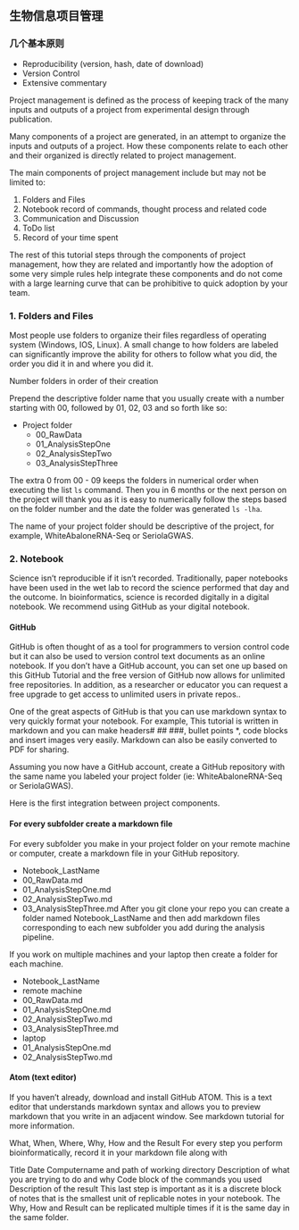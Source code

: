 ## 生物信息项目管理  

### 几个基本原则  
* Reproducibility (version, hash, date of download)  
* Version Control  
* Extensive commentary  

Project management is defined as the process of keeping track of the many inputs and outputs of a project from experimental design through publication.

Many components of a project are generated, in an attempt to organize the inputs and outputs of a project. How these components relate to each other and their organized is directly related to project management.

The main components of project management include but may not be limited to:

1. Folders and Files  
2. Notebook record of commands, thought process and related code  
3. Communication and Discussion  
4. ToDo list  
5. Record of your time spent  

The rest of this tutorial steps through the components of project management, how they are related and importantly how the adoption of some very simple rules help integrate these components and do not come with a large learning curve that can be prohibitive to quick adoption by your team.  

### 1. Folders and Files  
Most people use folders to organize their files regardless of operating system (Windows, IOS, Linux). A small change to how folders are labeled can significantly improve the ability for others to follow what you did, the order you did it in and where you did it.

Number folders in order of their creation

Prepend the descriptive folder name that you usually create with a number starting with 00, followed by 01, 02, 03 and so forth like so:

* Project folder
  * 00_RawData
  * 01_AnalysisStepOne
  * 02_AnalysisStepTwo
  * 03_AnalysisStepThree
  
The extra 0 from 00 - 09 keeps the folders in numerical order when executing the list `ls` command. Then you in 6 months or the next person on the project will thank you as it is easy to numerically follow the steps based on the folder number and the date the folder was generated `ls -lha`.

The name of your project folder should be descriptive of the project, for example, WhiteAbaloneRNA-Seq or SeriolaGWAS.

### 2. Notebook  
Science isn’t reproducible if it isn’t recorded. Traditionally, paper notebooks have been used in the wet lab to record the science performed that day and the outcome. In bioinformatics, science is recorded digitally in a digital notebook. We recommend using GitHub as your digital notebook.

#### GitHub  
GitHub is often thought of as a tool for programmers to version control code but it can also be used to version control text documents as an online notebook. If you don’t have a GitHub account, you can set one up based on this GitHub Tutorial and the free version of GitHub now allows for unlimited free repositories. In addition, as a researcher or educator you can request a free upgrade to get access to unlimited users in private repos..

One of the great aspects of GitHub is that you can use markdown syntax to very quickly format your notebook. For example, This tutorial is written in markdown and you can make headers# ## ###, bullet points *, code blocks and insert images very easily. Markdown can also be easily converted to PDF for sharing.

Assuming you now have a GitHub account, create a GitHub repository with the same name you labeled your project folder (ie: WhiteAbaloneRNA-Seq or SeriolaGWAS).

Here is the first integration between project components.

#### For every subfolder create a markdown file

For every subfolder you make in your project folder on your remote machine or computer, create a markdown file in your GitHub repository.

* Notebook_LastName
 * 00_RawData.md
 * 01_AnalysisStepOne.md
 * 02_AnalysisStepTwo.md
 * 03_AnalysisStepThree.md
After you git clone your repo you can create a folder named Notebook_LastName and then add markdown files corresponding to each new subfolder you add during the analysis pipeline.

If you work on multiple machines and your laptop then create a folder for each machine.

* Notebook_LastName
 * remote machine
  * 00_RawData.md
  * 01_AnalysisStepOne.md
  * 02_AnalysisStepTwo.md
  * 03_AnalysisStepThree.md
 * laptop
  * 01_AnalysisStepOne.md
  * 02_AnalysisStepTwo.md
  
#### Atom (text editor)
If you haven’t already, download and install GitHub ATOM. This is a text editor that understands markdown syntax and allows you to preview markdown that you write in an adjacent window. See markdown tutorial for more information.

What, When, Where, Why, How and the Result
For every step you perform bioinformatically, record it in your markdown file along with

Title
Date
Computername and path of working directory
Description of what you are trying to do and why
Code block of the commands you used
Description of the result
This last step is important as it is a discrete block of notes that is the smallest unit of replicable notes in your notebook. The Why, How and Result can be replicated multiple times if it is the same day in the same folder.
